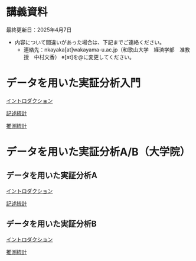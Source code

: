# 講義資料

最終更新日：2025年4月7日

- 内容について間違いがあった場合は、下記までご連絡ください。
    - 連絡先：nkayaka[at]wakayama-u.ac.jp（和歌山大学　経済学部　准教授　中村文香）
    ※[at]を@に変更してください。

<!-- ### 変更履歴 -->

# データを用いた実証分析入門

[イントロダクション](dataintro_intro.html)

[記述統計](dataintro_descriptive.html)

[推測統計](dataintro_estimation.html)

# データを用いた実証分析A/B（大学院）

## データを用いた実証分析A

[イントロダクション](dataintro_intro.html)

[記述統計](dataintro_descriptive.html)

## データを用いた実証分析B

[イントロダクション](dataintro_introb.html)

[推測統計](dataintro_estimation.html)

<!--
# 統計学入門A/B

## 統計学入門A

[イントロダクション](statintro/intro.md)

## 統計学入門B

# 労働経済学

[イントロダクション](labor/intro.md)

[労働供給と労働需要](labor/ds.md)

[人的資本モデル](labor/hc.md)
-->

